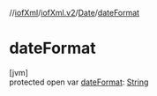//[iofXml](../../../index.md)/[iofXml.v2](../index.md)/[Date](index.md)/[dateFormat](date-format.md)

# dateFormat

[jvm]\
protected open var [dateFormat](date-format.md): [String](https://docs.oracle.com/javase/8/docs/api/java/lang/String.html)
